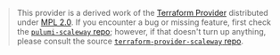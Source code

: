 > This provider is a derived work of the [Terraform Provider](https://github.com/scaleway/terraform-provider-scaleway)
> distributed under [MPL 2.0](https://www.mozilla.org/en-US/MPL/2.0/). If you encounter a bug or missing feature,
> first check the [`pulumi-scaleway` repo](https://github.com/dirien/pulumi-scaleway/issues); however, if that doesn't turn up anything,
> please consult the source [`terraform-provider-scaleway` repo](https://github.com/scaleway/terraform-provider-scaleway/issues).

